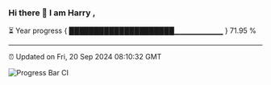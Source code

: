 ### Hi there 👋 I am Harry , 

⏳ Year progress { █████████████████████▁▁▁▁▁▁▁▁▁ } 71.95 %

---

⏰ Updated on Fri, 20 Sep 2024 08:10:32 GMT

![Progress Bar CI](https://github.com/duykhang68/duykhang68/workflows/Progress%20Bar%20CI/badge.svg)
